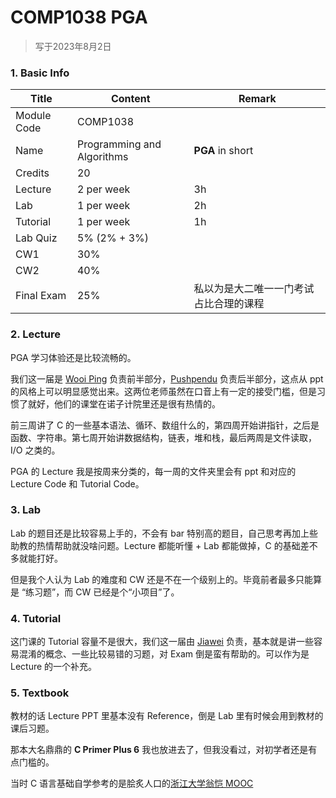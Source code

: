 # COMP1038 PGA

>   写于2023年8月2日
>



### 1. Basic Info

| Title       | Content                    | Remark                                 |
| ----------- | -------------------------- | -------------------------------------- |
| Module Code | COMP1038                   |                                        |
| Name        | Programming and Algorithms | **PGA** in short                       |
| Credits     | 20                         |                                        |
| Lecture     | 2 per week                 | 3h                                     |
| Lab         | 1 per week                 | 2h                                     |
| Tutorial    | 1 per week                 | 1h                                     |
| Lab Quiz    | 5% (2% + 3%)               |                                        |
| CW1         | 30%                        |                                        |
| CW2         | 40%                        |                                        |
| Final Exam  | 25%                        | 私以为是大二唯一一门考试占比合理的课程 |



### 2. Lecture

PGA 学习体验还是比较流畅的。

我们这一届是 [Wooi Ping](https://research.nottingham.edu.cn/en/persons/wooi-ping-cheah) 负责前半部分，[Pushpendu](https://research.nottingham.edu.cn/en/persons/pushpendu-kar) 负责后半部分，这点从 ppt 的风格上可以明显感觉出来。这两位老师虽然在口音上有一定的接受门槛，但是习惯了就好，他们的课堂在诺子计院里还是很有热情的。

前三周讲了 C 的一些基本语法、循环、数组什么的，第四周开始讲指针，之后是函数、字符串。第七周开始讲数据结构，链表，堆和栈，最后两周是文件读取，I/O 之类的。

PGA 的 Lecture 我是按周来分类的，每一周的文件夹里会有 ppt 和对应的 Lecture Code 和 Tutorial Code。



### 3. Lab

Lab 的题目还是比较容易上手的，不会有 bar 特别高的题目，自己思考再加上些助教的热情帮助就没啥问题。Lecture 都能听懂 + Lab 都能做掉，C 的基础差不多就能打好。

但是我个人认为 Lab 的难度和 CW 还是不在一个级别上的。毕竟前者最多只能算是 “练习题”，而 CW 已经是个“小项目”了。



### 4. Tutorial

这门课的 Tutorial 容量不是很大，我们这一届由 [Jiawei](https://research.nottingham.edu.cn/en/persons/jiawei-li) 负责，基本就是讲一些容易混淆的概念、一些比较易错的习题，对 Exam 倒是蛮有帮助的。可以作为是 Lecture 的一个补充。



### 5. Textbook

教材的话 Lecture PPT 里基本没有 Reference，倒是 Lab 里有时候会用到教材的课后习题。

那本大名鼎鼎的 **C Primer Plus 6** 我也放进去了，但我没看过，对初学者还是有点门槛的。

当时 C 语言基础自学参考的是脍炙人口的[浙江大学翁恺 MOOC](https://www.icourse163.org/course/ZJU-199001?tid=1470101496)
